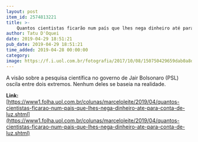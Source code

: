 ```yaml
---
layout: post
item_id: 2574813221
title: >-
    Quantos cientistas ficarão num país que lhes nega dinheiro até para conta de luz?
author: Tatu D'Oquei
date: 2019-04-29 18:51:21
pub_date: 2019-04-29 18:51:21
time_added: 2019-04-28 00:00:00
category: 
image: https://f.i.uol.com.br/fotografia/2017/10/08/150750429659dab0a8d8b7c_1507504296_3x2_rt.jpg
---
```


A visão sobre a pesquisa científica no governo de Jair Bolsonaro (PSL) oscila entre dois extremos. Nenhum deles se baseia na realidade.

**Link:** [https://www1.folha.uol.com.br/colunas/marceloleite/2019/04/quantos-cientistas-ficarao-num-pais-que-lhes-nega-dinheiro-ate-para-conta-de-luz.shtml](https://www1.folha.uol.com.br/colunas/marceloleite/2019/04/quantos-cientistas-ficarao-num-pais-que-lhes-nega-dinheiro-ate-para-conta-de-luz.shtml)

